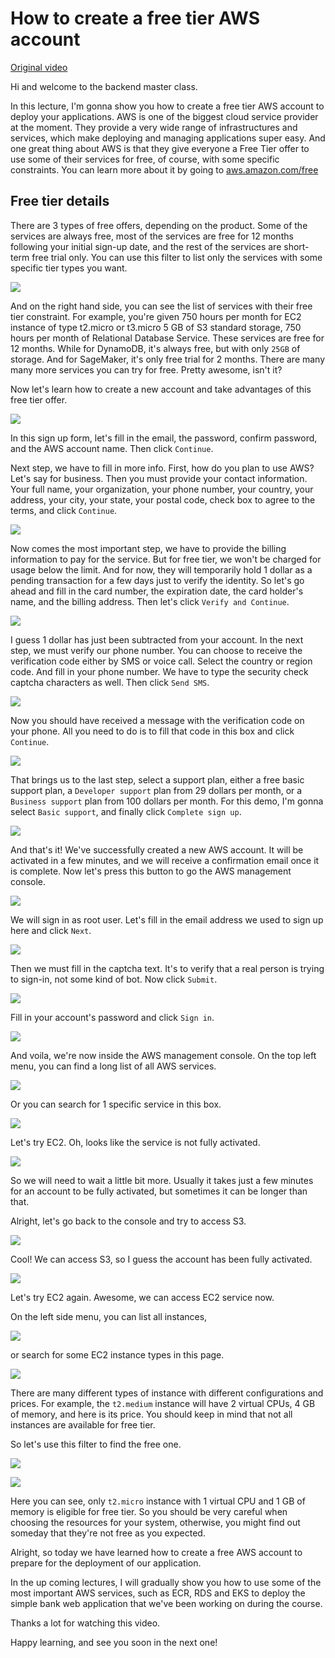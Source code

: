 # How to create a free tier AWS account

[Original video](https://www.youtube.com/watch?v=4UqN1P8pIkM)

Hi and welcome to the backend master class.

In this lecture, I'm gonna show you how to create a free tier AWS account
to deploy your applications. AWS is one of the biggest cloud service
provider at the moment. They provide a very wide range of infrastructures 
and services, which make deploying and managing applications super easy.
And one great thing about AWS is that they give everyone a Free Tier offer
to use some of their services for free, of course, with some specific
constraints. You can learn more about it by going to [aws.amazon.com/free](http://aws.amazon.com/free)

## Free tier details 

There are 3 types of free offers, depending on the product. Some of the 
services are always free, most of the services are free for 12 months
following your initial sign-up date, and the rest of the services are 
short-term free trial only. You can use this filter to list only the 
services with some specific tier types you want.

![](../images/part26/1.png)

And on the right hand side, you can see the list of services with their
free tier constraint. For example, you're given 750 hours per month for
EC2 instance of type t2.micro or t3.micro 5 GB of S3 standard storage, 750
hours per month of Relational Database Service. These services are free
for 12 months. While for DynamoDB, it's always free, but with only `25GB`
of storage. And for SageMaker, it's only free trial for 2 months. There
are many many more services you can try for free. Pretty awesome, isn't 
it?

Now let's learn how to create a new account and take advantages of this
free tier offer.

![](../images/part26/2.png)

In this sign up form, let's fill in the email, the password, confirm 
password, and the AWS account name. Then click `Continue`.

Next step, we have to fill in more info. First, how do you plan to use
AWS? Let's say for business. Then you must provide your contact 
information. Your full name, your organization, your phone number, your
country, your address, your city, your state, your postal code, check box to agree
to the terms, and click `Continue`.

![](../images/part26/3.png)

Now comes the most important step, we have to provide the billing information
to pay for the service. But for free tier, we won't be charged for usage
below the limit. And for now, they will temporarily hold 1 dollar as a 
pending transaction for a few days just to verify the identity. So let's 
go ahead and fill in the card number, the expiration date, the card 
holder's name, and the billing address. Then let's click `Verify and Continue`.

![](../images/part26/4.png)

I guess 1 dollar has just been subtracted from your account. In the next
step, we must verify our phone number. You can choose to receive the 
verification code either by SMS or voice call. Select the country or region 
code. And fill in your phone number. We have to type the security check
captcha characters as well. Then click `Send SMS`.

![](../images/part26/5.png)

Now you should have received a message with the verification code on your 
phone. All you need to do is to fill that code in this box and click 
`Continue`.

![](../images/part26/6.png)

That brings us to the last step, select a support plan, either a free basic 
support plan, a `Developer support` plan from 29 dollars per month, or a 
`Business support` plan from 100 dollars per month. For this demo, I'm gonna
select `Basic support`, and finally click `Complete sign up`.

![](../images/part26/7.png)

And that's it! We've successfully created a new AWS account. It will be 
activated in a few minutes, and we will receive a confirmation email once it
is complete. Now let's press this button to go the AWS management console.

![](../images/part26/8.png)

We will sign in as root user. Let's fill in the email address we used to sign 
up here and click `Next`.

![](../images/part26/9.png)

Then we must fill in the captcha text. It's to verify that a real person is
trying to sign-in, not some kind of bot. Now click `Submit`.

![](../images/part26/10.png)

Fill in your account's password and click `Sign in`.

![](../images/part26/11.png)

And voila, we're now inside the AWS management console. On the top left menu, 
you can find a long list of all AWS services.

![](../images/part26/12.png)

Or you can search for 1 specific service in this box.

![](../images/part26/13.png)

Let's try EC2. Oh, looks like the service is not fully activated.

![](../images/part26/14.png)

So we will need to wait a little bit more. Usually it takes just a few minutes
for an account to be fully activated, but sometimes it can be longer than 
that.

Alright, let's go back to the console and try to access S3.

![](../images/part26/15.png)

Cool! We can access S3, so I guess the account has been fully activated.

![](../images/part26/16.png)

Let's try EC2 again. Awesome, we can access EC2 service now.

On the left side menu, you can list all instances,

![](../images/part26/17.png)

or search for some EC2 instance types in this page.

![](../images/part26/18.png)

There are many different types of instance with different configurations and
prices. For example, the `t2.medium` instance will have 2 virtual CPUs, 4 GB
of memory, and here is its price. You should keep in mind that not all 
instances are available for free tier.

So let's use this filter to find the free one.

![](../images/part26/19.png)

![](../images/part26/20.png)

Here you can see, only `t2.micro` instance with 1 virtual CPU and 1 GB of 
memory is eligible for free tier. So you should be very careful when choosing
the resources for your system, otherwise, you might find out someday that
they're not free as you expected.

Alright, so today we have learned how to create a free AWS account to prepare
for the deployment of our application.

In the up coming lectures, I will gradually show you how to use some of the
most important AWS services, such as ECR, RDS and EKS to deploy the simple
bank web application that we've been working on during the course.

Thanks a lot for watching this video.

Happy learning, and see you soon in the next one!